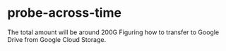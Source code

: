 # probe-across-time
The total amount will be around 200G
Figuring how to transfer to Google Drive from Google Cloud Storage.
